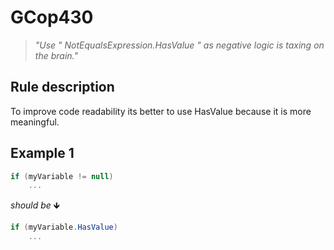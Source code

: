 ﻿# GCop430
> *"Use \" NotEqualsExpression.HasValue \" as negative logic is taxing on the brain."*


## Rule description
To improve code readability its better to use HasValue because it is more meaningful. 

## Example 1
```csharp
if (myVariable != null)
    ...
```
*should be* 🡻

```csharp
if (myVariable.HasValue)
    ...
```


